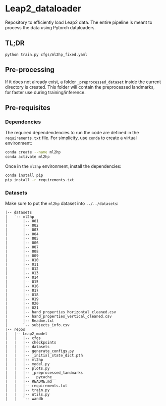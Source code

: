 # Leap2_dataloader
Repository to efficiently load Leap2 data. The entire pipeline is meant to process the data using Pytorch dataloaders.

## TL;DR
`python train.py cfgs/ml2hp_fixed.yaml`

## Pre-processing

If it does not already exist, a folder `_preprocessed_dataset` inside the current directory is created.
This folder will contain the preprocessed landmarks, for faster use during training/inference.

## Pre-requisites

### Dependencies
The required dependendencies to run the code are defined in the `requirements.txt` file. 
For simplicity, use `conda` to create a virtual environment:

```bash
conda create --name ml2hp
conda activate ml2hp
```

Once in the `ml2hp` environment, install the dependencies:

```bash
conda install pip
pip install -r requirements.txt
```

### Datasets

Make sure to put the `ml2hp` dataset into `../../datasets`:

```
|-- datasets
|   `-- ml2hp
|       |-- 001
|       |-- 002
|       |-- 003
|       |-- 004
|       |-- 005
|       |-- 006
|       |-- 007
|       |-- 008
|       |-- 009
|       |-- 010
|       |-- 011
|       |-- 012
|       |-- 013
|       |-- 014
|       |-- 015
|       |-- 016
|       |-- 017
|       |-- 018
|       |-- 019
|       |-- 020
|       |-- 021
|       |-- hand_properties_horizontal_cleaned.csv
|       |-- hand_properties_vertical_cleaned.csv
|       |-- Readme.txt
|       `-- subjects_info.csv
|-- repos
|   |-- Leap2_model
|   |   |-- cfgs
|   |   |-- checkpoints
|   |   |-- datasets
|   |   |-- generate_configs.py
|   |   |-- _initial_state_dict.pth
|   |   |-- ml2hp
|   |   |-- model.py
|   |   |-- plots.py
|   |   |-- _preprocessed_landmarks
|   |   |-- __pycache__
|   |   |-- README.md
|   |   |-- requirements.txt
|   |   |-- train.py
|   |   |-- utils.py
|   |   `-- wandb
```